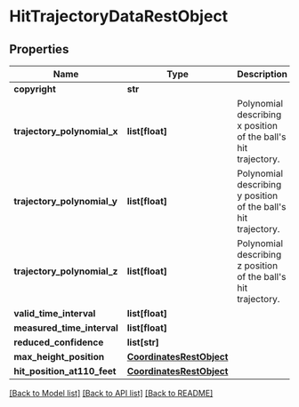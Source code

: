 # HitTrajectoryDataRestObject

## Properties
Name | Type | Description | Notes
------------ | ------------- | ------------- | -------------
**copyright** | **str** |  | [optional] 
**trajectory_polynomial_x** | **list[float]** | Polynomial describing x position of the ball&#x27;s hit trajectory. | [optional] 
**trajectory_polynomial_y** | **list[float]** | Polynomial describing y position of the ball&#x27;s hit trajectory. | [optional] 
**trajectory_polynomial_z** | **list[float]** | Polynomial describing z position of the ball&#x27;s hit trajectory. | [optional] 
**valid_time_interval** | **list[float]** |  | [optional] 
**measured_time_interval** | **list[float]** |  | [optional] 
**reduced_confidence** | **list[str]** |  | [optional] 
**max_height_position** | [**CoordinatesRestObject**](CoordinatesRestObject.md) |  | [optional] 
**hit_position_at110_feet** | [**CoordinatesRestObject**](CoordinatesRestObject.md) |  | [optional] 

[[Back to Model list]](../README.md#documentation-for-models) [[Back to API list]](../README.md#documentation-for-api-endpoints) [[Back to README]](../README.md)

